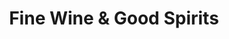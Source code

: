 ---
title: "Fine Wine & Good Spirits"
url: /pittsburgh/fine-wine-und-good-spirits-ben-avon-heights-road/
shop: Spirituosen
---